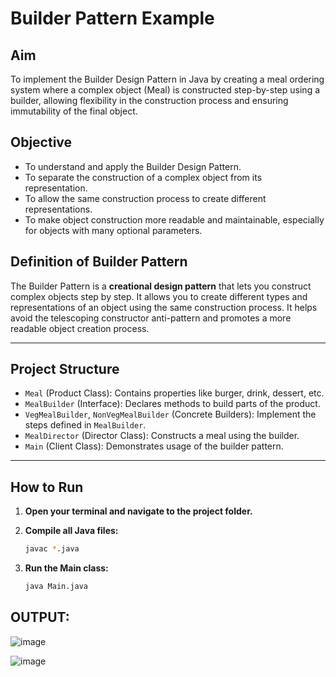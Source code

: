 # Builder Pattern Example

## Aim
To implement the Builder Design Pattern in Java by creating a meal ordering system where a complex object (Meal) is constructed step-by-step using a builder, allowing flexibility in the construction process and ensuring immutability of the final object.

## Objective
- To understand and apply the Builder Design Pattern.
- To separate the construction of a complex object from its representation.
- To allow the same construction process to create different representations.
- To make object construction more readable and maintainable, especially for objects with many optional parameters.

## Definition of Builder Pattern
The Builder Pattern is a **creational design pattern** that lets you construct complex objects step by step. It allows you to create different types and representations of an object using the same construction process. It helps avoid the telescoping constructor anti-pattern and promotes a more readable object creation process.

---

## Project Structure
- `Meal` (Product Class): Contains properties like burger, drink, dessert, etc.
- `MealBuilder` (Interface): Declares methods to build parts of the product.
- `VegMealBuilder`, `NonVegMealBuilder` (Concrete Builders): Implement the steps defined in `MealBuilder`.
- `MealDirector` (Director Class): Constructs a meal using the builder.
- `Main` (Client Class): Demonstrates usage of the builder pattern.

---

## How to Run

1. **Open your terminal and navigate to the project folder.**

2. **Compile all Java files:**
   ```bash
   javac *.java
3. **Run the Main class:**
   ```bash
   java Main.java

## OUTPUT:

![image](https://github.com/user-attachments/assets/74ea5b86-0a86-46b8-a65e-46046394917e)


![image](https://github.com/user-attachments/assets/ef8d7271-97d1-4db4-8e36-b1a81c351539)





